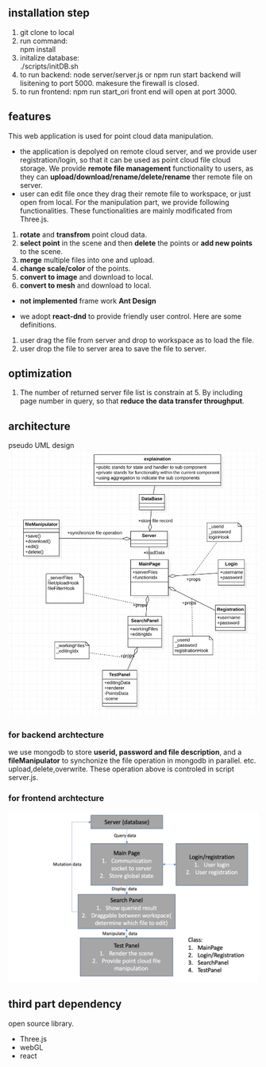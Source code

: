 ## installation step
1. git clone to local 
2. run command:  
        npm install
3. initalize database:  
        ./scripts/initDB.sh
4. to run backend:
        node server/server.js or npm run start
        backend will lisitening to port 5000. makesure the firewall is closed.
5. to run frontend:
        npm run start_ori
        front end will open at port 3000.

## features 
This web application is used for point cloud data manipulation.
- the application is depolyed on remote cloud server, and we provide user registration/login, so that it can be used as point cloud file cloud storage. We provide **remote file management** functionality to users, as they can **upload/download/rename/delete/rename** ther remote file on server.
- user can edit file once they drag their remote file to workspace, or just open from local. For the manipulation part, we provide following functionalities. These functionalities are mainly modificated from Three.js.
1. **rotate** and **transfrom** point cloud data.
2. **select point** in the scene and then **delete** the points or **add new points** to the scene.   
3. **merge** multiple files into one and upload. 
4. **change scale/color** of the points.
5. **convert to image** and download to local.
6. **convert to mesh** and download to local.
- **not implemented** frame work **Ant Design**

- we adopt **react-dnd** to provide friendly user control. Here are some definitions.
1. user drag the file from server and drop to workspace as to load the file.
2. user drop the file to server area to save the file to server.


## optimization
1. The number of returned server file list is constrain at 5. By including page number in query, so that **reduce the data transfer throughput**.  

## architecture
pseudo UML design  
![UML](./source/UML%20ClassDiagram.jpg)

### for backend archtecture
we use mongodb to store **userid, password and file description**, and a **fileManipulator** to synchonize the file operation in mongodb in parallel. etc. upload,delete,overwrite. These operation above is controled in script server.js.

### for frontend archtecture
![frontend_archtecture](./source/UI%20Components.jpg)

## third part dependency
open source library.
- Three.js
- webGL
- react
